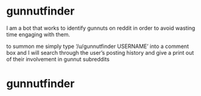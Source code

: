 # gunnutfinder

I am a bot that works to identify gunnuts on reddit in order to avoid wasting time engaging with them.

to summon me simply type ‘/u/gunnutfinder USERNAME’ into a comment box and I will search through the user’s posting history and give a print out of their involvement in gunnut subreddits 


# gunnutfinder
